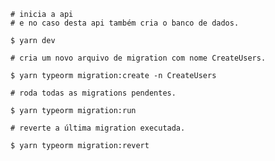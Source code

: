 ```!/bin/bash
# inicia a api 
# e no caso desta api também cria o banco de dados.

$ yarn dev
```

```!/bin/bash
# cria um novo arquivo de migration com nome CreateUsers.

$ yarn typeorm migration:create -n CreateUsers
```

```!/bin/bash
# roda todas as migrations pendentes.

$ yarn typeorm migration:run
```

```!/bin/bash
# reverte a última migration executada.

$ yarn typeorm migration:revert
```
